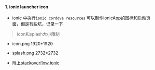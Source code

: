 #### 1. ionic launcher icon
- ionic 中执行`ionic cordova resources` 可以制作ionicApp的图标和启动页面，但是有些坑，记录一下

> icon和splash大小限制

- icon.png  1920*1920 
- splash.png 2732*2732 

- 附上[stackoverflow ionic
](https://stackoverflow.com/questions/29013825/ionic-splash-screen-error-unable-to-read-uploaded-image/31399846)